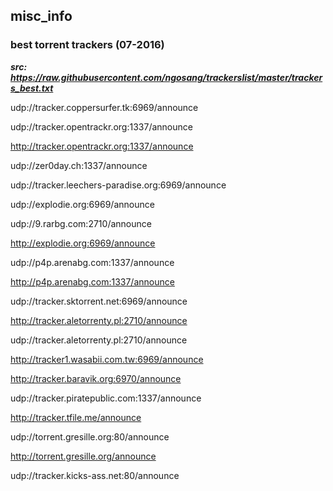 ## misc_info

### best torrent trackers (07-2016)
***src: https://raw.githubusercontent.com/ngosang/trackerslist/master/trackers_best.txt***

udp://tracker.coppersurfer.tk:6969/announce

udp://tracker.opentrackr.org:1337/announce

http://tracker.opentrackr.org:1337/announce

udp://zer0day.ch:1337/announce

udp://tracker.leechers-paradise.org:6969/announce

udp://explodie.org:6969/announce

udp://9.rarbg.com:2710/announce

http://explodie.org:6969/announce

udp://p4p.arenabg.com:1337/announce

http://p4p.arenabg.com:1337/announce

udp://tracker.sktorrent.net:6969/announce

http://tracker.aletorrenty.pl:2710/announce

udp://tracker.aletorrenty.pl:2710/announce

http://tracker1.wasabii.com.tw:6969/announce

http://tracker.baravik.org:6970/announce

udp://tracker.piratepublic.com:1337/announce

http://tracker.tfile.me/announce

udp://torrent.gresille.org:80/announce

http://torrent.gresille.org/announce

udp://tracker.kicks-ass.net:80/announce

